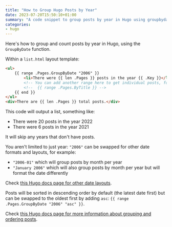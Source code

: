 ```yaml
---
title: "How to Group Hugo Posts by Year"
date: 2023-07-20T15:50:10+01:00
summary: "A code snippet to group posts by year in Hugo using groupbydate"
categories:
- hugo
---
```


Here's how to group and count posts by year in Hugo, using the `GroupByDate` function.

Within a `list.html` layout template:

```html
<ul>
    {{ range .Pages.GroupByDate "2006" }}
        <li>There were {{ len .Pages }} posts in the year {{ .Key }}</li>
        <!-- You can add another range here to get individual posts, for example: -->
        <!--  {{ range .Pages.ByTitle }} -->
    {{ end }}
</ul>
<div>There are {{ len .Pages }} total posts.</div>
```

This code will output a list, something like:

- There were 20 posts in the year 2022
- There were 6 posts in the year 2021

It will skip any years that don't have posts.

You aren't limited to just year: `"2006"` can be swapped for other date formats and layouts, for example:

- `"2006-01"` which will group posts by month per year
- `"January 2006"` which will also group posts by month per year but will format the date differently

Check [this Hugo docs page for other date layouts](https://gohugo.io/functions/format/#hugo-date-and-time-templating-reference).

Posts will be sorted in descending order by default (the latest date first) but can be swapped to the oldest first by adding `asc`: `{{ range .Pages.GroupByDate "2006" "asc" }}`.

Check [this Hugo docs page for more information about grouping and ordering posts](https://gohugo.io/templates/lists/#by-date-1).